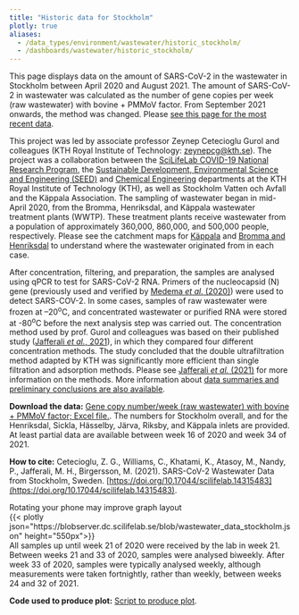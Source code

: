 ```yaml
---
title: "Historic data for Stockholm"
plotly: true
aliases:
  - /data_types/environment/wastewater/historic_stockholm/
  - /dashboards/wastewater/historic_stockholm/
---
```


This page displays data on the amount of SARS-CoV-2 in the wastewater in Stockholm between April 2020 and August 2021. The amount of SARS-CoV-2 in wastewater was calculated as the number of gene copies per week (raw wastewater) with bovine + PMMoV factor. From September 2021 onwards, the method was changed. Please [see this page for the most recent data](/dashboards/wastewater/covid_quantification/covid_quant_kth/).

This project was led by associate professor Zeynep Cetecioglu Gurol and colleagues (KTH Royal Institute of Technology: <zeynepcg@kth.se>). The project was a collaboration between the [SciLifeLab COVID-19 National Research Program](https://www.scilifelab.se/covid-19), the [Sustainable Development, Environmental Science and Engineering (SEED)](https://www.kth.se/en/seed) and [Chemical Engineering](https://www.kth.se/ket/chemical-engineering-1.784196) departments at the KTH Royal Institute of Technology (KTH), as well as Stockholm Vatten och Avfall and the Käppala Association. The sampling of wastewater began in mid-April 2020, from the Bromma, Henriksdal, and Käppala wastewater treatment plants (WWTP). These treatment plants receive wastewater from a population of approximately 360,000, 860,000, and 500,000 people, respectively. Please see the catchment maps for [Käppala](/wastewater/map_Kappala.pdf) and [Bromma and Henriksdal](/wastewater/map_Bromma_Henriksdal.pdf) to understand where the wastewater originated from in each case.

After concentration, filtering, and preparation, the samples are analysed using qPCR to test for SARS-CoV-2 RNA. Primers of the nucleocapsid (N) gene (previously used and verified by [Medema _et al._ (2020)](https://doi.org/10.1016/j.scitotenv.2020.142939)) were used to detect SARS-COV-2. In some cases, samples of raw wastewater were frozen at –20<sup>o</sup>C, and concentrated wastewater or purified RNA were stored at -80<sup>o</sup>C before the next analysis step was carried out. The concentration method used by prof. Gurol and colleagues was based on their published study ([Jafferali _et al._, 2021](https://doi.org/10.1016/j.scitotenv.2020.142939)), in which they compared four different concentration methods. The study concluded that the double ultrafiltration method adapted by KTH was significantly more efficient than single filtration and adsorption methods. Please see [Jafferali _et al._ (2021)](https://doi.org/10.1016/j.scitotenv.2020.142939) for more information on the methods. More information about [data summaries and preliminary conclusions are also available](https://www.kth.se/water/research/covid-1.979048).

**Download the data:** [Gene copy number/week (raw wastewater) with bovine + PMMoV factor; Excel file.](https://blobserver.dc.scilifelab.se/blob/wastewater_data_Stockholm.xlsx). The numbers for Stockholm overall, and for the Henriksdal, Sickla, Hässelby, Järva, Riksby, and Käppala inlets are provided. At least partial data are available between week 16 of 2020 and week 34 of 2021.

**How to cite:**
Cetecioglu, Z. G., Williams, C., Khatami, K., Atasoy, M., Nandy, P., Jafferali, M. H., Birgersson, M. (2021). SARS-CoV-2 Wastewater Data from Stockholm, Sweden. [https://doi.org/10.17044/scilifelab.14315483](https://doi.org/10.17044/scilifelab.14315483).

<div class="d-md-none alert alert-info">
  Rotating your phone may improve graph layout
</div>

<div class="plot_wrapper mb-3">
  <div class="table-responsive">{{< plotly json="https://blobserver.dc.scilifelab.se/blob/wastewater_data_stockholm.json" height="550px">}}</div>
</div>

<div class="small text-muted">All samples up until week 21 of 2020 were received by the lab in week 21. Between weeks 21 and 33 of 2020, samples were analysed biweekly. After week 33 of 2020, samples were typically analysed weekly, although measurements were taken fortnightly, rather than weekly, between weeks 24 and 32 of 2021.</div>

**Code used to produce plot:** [Script to produce plot](https://github.com/ScilifelabDataCentre/pathogens-portal-visualisations/blob/main/wastewater/wastewater_data_stockholm.py).
